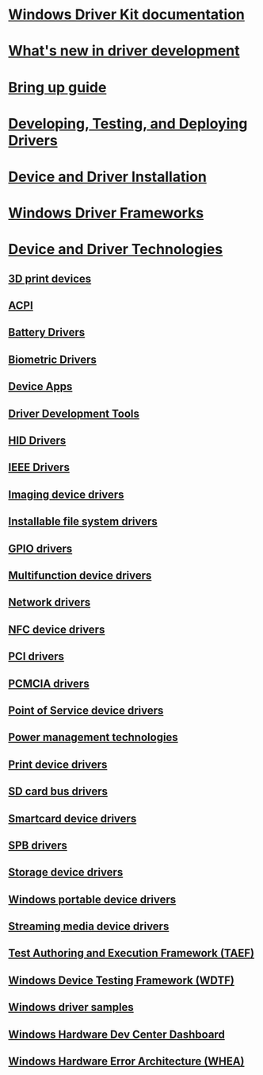 # [Windows Driver Kit documentation](index.md)
# [What's new in driver development](what-s-new-in-driver-development.md)
# [Bring up guide](bringup/index.md)
# [Developing, Testing, and Deploying Drivers](develop/index.md)
# [Device and Driver Installation](install/index.md)
# [Windows Driver Frameworks](wdf/index.md)
# [Device and Driver Technologies](device-and-driver-technologies.md)
## [3D print devices](3dprint/index.md)
## [ACPI](acpi/index.md)
## [Battery Drivers](battery/index.md)
## [Biometric Drivers](biometric/index.md)
## [Device Apps](devapps/index.md)
## [Driver Development Tools](devtest/index.md)
## [HID Drivers](hid/index.md)
## [IEEE Drivers](ieee/index.md)
## [Imaging device drivers](image/index.md)
## [Installable file system drivers](ifs/index.md)
## [GPIO drivers](gpio/index.md)
## [Multifunction device drivers](multifunction/index.md)
## [Network drivers](network/index.md)
## [NFC device drivers](nfc/index.md)
## [PCI drivers](pci/index.md)
## [PCMCIA drivers](pcmcia/index.md)
## [Point of Service device drivers](pos/index.md)
## [Power management technologies](powermeter/index.md)
## [Print device drivers](print/index.md)
## [SD card bus drivers](sd/index.md)
## [Smartcard device drivers](smartcard/index.md)
## [SPB drivers](spb/index.md)
## [Storage device drivers](storage/index.md)
## [Windows portable device drivers](portable/index.md)
## [Streaming media device drivers](stream/index.md)
## [Test Authoring and Execution Framework (TAEF)](taef/index.md)
## [Windows Device Testing Framework (WDTF)](wdtf/index.md)
## [Windows driver samples](samples/index.md)
## [Windows Hardware Dev Center Dashboard](dashboard/index.md)
## [Windows Hardware Error Architecture (WHEA)](whea/index.md)
